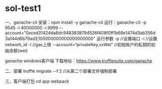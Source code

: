 # sol-test1

一、ganache-cli
安装：npm install -y ganache-cli
运行：ganache-cli -p 9545 -l 40000000 -i 9999 --account="0xced31424da8dc9483838794526f408f0ff1b68e1474d3ab356d3a144d6b79ad3,100000000000000000000"
运行参数
-p //设置端口
-i //设置network_id
-l //gas上限
--account=“privateKey,xxWei” //初始账户的私钥的初始余额(wei)

ganache windows客户端
下载地址：https://www.trufflesuite.com/ganache

二、部署
truffle migrate --f 2  //从第二个部署文件强制部署

三、客户端打包
cd app
webpack